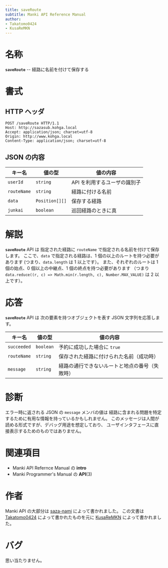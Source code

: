 ```yaml
---
title: saveRoute
subtitle: Manki API Reference Manual
author:
- Takatomo0424
- KusaReMKN
---
```


# 名称

**`saveRoute`** -- 経路に名前を付けて保存する


# 書式

## HTTP ヘッダ

```http
POST /saveRoute HTTP/1.1
Host: http://sazasub.kohga.local
Accept: application/json; charset=utf-8
Origin: http://www.kohga.local
Content-Type: application/json; charset=utf-8
```

## JSON の内容

| キー名      | 値の型         | 値の内容                                     |
| ----------- | -------------- | -------------------------------------------- |
| `userId`    | `string`       | API を利用するユーザの識別子                 |
| `routeName` | `string`       | 経路に付ける名前                             |
| `data`      | `Position[][]` | 保存する経路                                 |
| `junkai`    | `boolean`      | 巡回経路のときに真                           |


# 解説

**`saveRoute`** API は
指定された経路に `routeName` で指定される名前を付けて保存します。
ここで、`data` で指定される経路は、1 個の以上のルートを持つ必要があります
(つまり、`data.length` は 1 以上です）。
また、それぞれのルートは
1 個の始点、0 個以上の中継点、1 個の終点を持つ必要があります
（つまり `data.reduce((r, c) => Math.min(r.length, c), Number.MAX_VALUE)` は
2 以上です）。


# 応答

**`saveRoute`** API は
次の要素を持つオブジェクトを表す JSON 文字列を応答します。

| キー名      | 値の型    | 値の内容                                          |
| ----------- | --------- | ------------------------------------------------- |
| `succeeded` | `boolean` | 予約に成功した場合に `true`                       |
| `routeName` | `string`  | 保存された経路に付けられた名前（成功時）          |
| `message`   | `string`  | 経路の通行できないルートと地点の番号（失敗時）    |


# 診断

エラー時に返される JSON の `message` メンバの値は
経路に含まれる問題を特定するために有用な情報を持っているかもしれません。
このメッセージは人間が読める形式ですが、デバッグ用途を想定しており、
ユーザインタフェースに直接表示するためのものではありません。


# 関連項目

- Manki API Refernce Manual の **intro**
- Manki Programmer's Manual の **API**(3)


# 作者

Manki API の大部分は [saza-nami] によって書かれました。
この文書は [Takatomo0424] によって書かれたものを元に
[KusaReMKN] によって書かれました。


# バグ

思い当たりません。


[saza-nami]:	https://github.com/saza-nami
[Takatomo0424]:	https://github.com/Takatomo0424
[KusaReMKN]:	https://github.com/KusaReMKN
